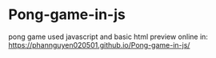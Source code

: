 # Pong-game-in-js
pong game used javascript and basic html 
preview online in: https://phannguyen020501.github.io/Pong-game-in-js/
